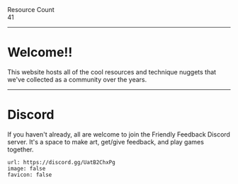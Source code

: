 <div markdown="1" class="ff_badge">
<div markdown="1" class="ff_badge_title">Resource Count</div>
<div markdown="1" class="ff_badge_value">41</div>
</div>

___

# Welcome!!

This website hosts all of the cool resources and technique nuggets that we've collected as a community over the years. 

---
# Discord
If you haven't already, all are welcome to join the Friendly Feedback Discord server. It's a space to make art, get/give feedback, and play games together.

```embed
url: https://discord.gg/UatB2ChxPg
image: false
favicon: false
```